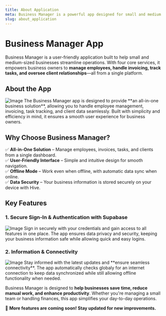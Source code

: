 ```yaml
---
title: About Application
meta: Business Manager is a powerful app designed for small and medium businesses, offering four essential services. Employee Management, Invoice Service, Task Tracking, and Client Management. Streamline operations, boost productivity, and simplify business processes with an all-in-one solution.
slug: about_application
---
```


# **Business Manager App**

Business Manager is a user-friendly application built to help small and medium-sized businesses streamline operations. With four core services, it empowers business owners to **manage employees, handle invoicing, track tasks, and oversee client relationships**—all from a single platform.

## **About the App**

<p class="responsive-container bg-gray-300  bg-opacity-50 rounded-xl">

  <img src="https://github.com/user-attachments/assets/01c75319-f987-4c3a-94d6-e225b38099ee" alt="Image" class="overflow-hidden rounded-xl w-[200px] h-[400px] flex"  />

 <span class="responsive-text font-mono">
The Business Manager app is designed to provide **an all-in-one business solution**, allowing you to handle employee management, invoicing, task tracking, and client data seamlessly. Built with simplicity and efficiency in mind, it ensures a smooth user experience for business owners.
 </span>
</p>

## **Why Choose Business Manager?**

✅ **All-in-One Solution** – Manage employees, invoices, tasks, and clients from a single dashboard.  
✅ **User-Friendly Interface** – Simple and intuitive design for smooth navigation.  
✅ **Offline Mode** – Work even when offline, with automatic data sync when online.  
✅ **Data Security** – Your business information is stored securely on your device with Hive.

## **Key Features**

### **1. Secure Sign-In & Authentication with Supabase**

<p class="responsive-container bg-teal-200  bg-opacity-50 rounded-xl">
 <img alt="Image" src="https://github.com/user-attachments/assets/d392dbf9-6eea-494d-8db7-f9ccfbdbbc6a"  class="overflow-hidden rounded-xl w-[200px] h-[400px] flex" />
 <span class="responsive-text font-mono">
Sign in securely with your credentials and gain access to all features in one place. The app ensures data privacy and security, keeping your business information safe while allowing quick and easy logins.
 </span>
</p>

### **2. Information & Connectivity**

<p class="responsive-container bg-yellow-200  bg-opacity-50 rounded-xl">
 <img alt="Image" src="https://github.com/user-attachments/assets/4dab00f4-af63-4db9-86fe-caa1664d7dfc" class="overflow-hidden rounded-xl w-[200px] h-[400px] flex" />
 <span class="responsive-text font-mono">
Stay informed with the latest updates and **ensure seamless connectivity**. The app automatically checks globaly for an internet connection to keep data synchronized while still allowing offline functionality when needed.
 </span>
</p>

Business Manager is designed to **help businesses save time, reduce manual work, and enhance productivity**. Whether you're managing a small team or handling finances, this app simplifies your day-to-day operations.

🚀 **More features are coming soon! Stay updated for new improvements.**
